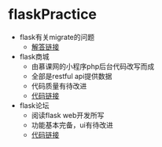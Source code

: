 # flaskPractice
- flask有关migrate的问题
    - [解答链接](https://github.com/seven-share/flaskPractice/tree/master/flaskMigrateTry)
- flask商城
    - 由慕课网的小程序php后台代码改写而成
    - 全部是restful api提供数据
    - 代码质量有待改进
    - [代码链接](https://github.com/seven-share/flaskPractice/tree/master/flaskShop)
- flask论坛
    - 阅读flask web开发所写
    - 功能基本完备，ui有待改进
    - [代码链接](https://github.com/seven-share/flaskPractice/tree/master/flask-web)

